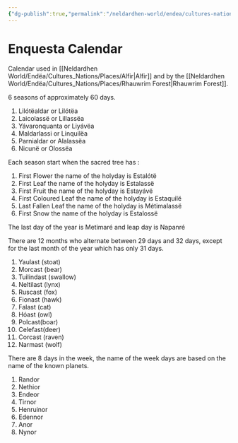 ```yaml
---
{"dg-publish":true,"permalink":"/neldardhen-world/endea/cultures-nations/cultures/calendars/enquesta-calendar/"}
---
```


# Enquesta Calendar
Calendar used in [[Neldardhen World/Endëa/Cultures_Nations/Places/Alfir\|Alfir]] and by the [[Neldardhen World/Endëa/Cultures_Nations/Places/Rhauwrim Forest\|Rhauwrim Forest]].

6 seasons of approximately 60 days.

1. Lilótëaldar or Lilótëa 
2. Laicolassë or Lillassëa
3. Yávaronquanta or Liyávëa
4. Maldarlassi or Linquilëa
5. Parnialdar or Alalassëa
6. Nicunë or Olossëa

Each season start when the sacred tree has :
1. First Flower the name of the holyday is Estalótë
2. First Leaf the name of the holyday is Estalassë
3. First Fruit the name of the holyday is Estayávë
4. First Coloured Leaf the name of the holyday is Estaquilë
5. Last Fallen Leaf the name of the holyday is Métimalassë
6. First Snow the name of the holyday is Estalossë

The last day of the year is Metimaré and leap day is Napanré

There are 12 months who alternate between 29 days and 32 days, except for the last month of the year which has only 31 days.

1. Yaulast (stoat)
2. Morcast (bear)
3. Tuilindast (swallow)
4. Neltilast (lynx)
5. Ruscast (fox)
6. Fionast (hawk)
7. Falast (cat)
8. Hóast (owl)
9. Polcast(boar)
10. Celefast(deer)
11. Corcast (raven)
12. Narmast (wolf)

There are 8 days in the week, the name of the week days are based on the name of the known planets.
1. Randor
2. Nethior
3. Endeor
4. Tirnor
5. Henruinor
6. Edennor
7. Anor
8. Nynor